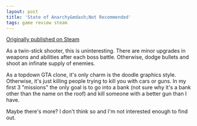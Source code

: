 ```yaml
---
layout: post
title: 'State of Anarchy&mdash;Not Recommended'
tags: game review steam
---
```


[Originally published on Steam](https://steamcommunity.com/id/jlericson/recommended/463210/)


 As a twin-stick shooter, this is uninteresting. There are minor upgrades in weapons and abilities after each boss battle. Otherwise, dodge bullets and shoot an infinate supply of enemies.
 

 

 As a topdown GTA clone, it's only charm is the doodle graphics style. Otherwise, it's just killing people trying to kill you with cars or guns. In my first 3 "missions" the only goal is to go into a bank (not sure why it's a bank other than the name on the roof) and kill someone with a better gun than I have.
 

 

 Maybe there's more? I don't think so and I'm not interested enough to find out.

